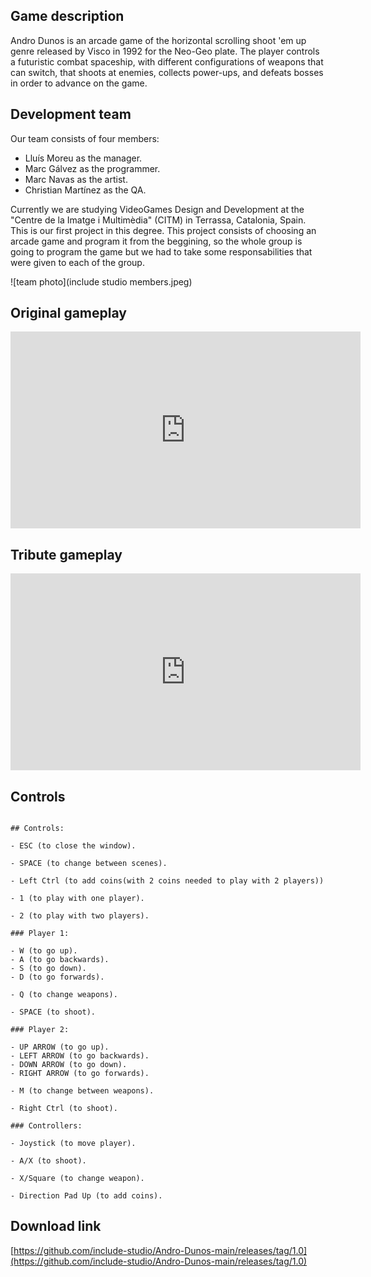 ﻿Game description
-
Andro Dunos is an arcade game of the horizontal scrolling shoot 'em up genre released by Visco in 1992 for the Neo-Geo plate. The player controls a futuristic combat spaceship, with different configurations of weapons that can switch, that shoots at enemies, collects power-ups, and defeats bosses in order to advance on the game.

Development team
-
Our team consists of four members:

- Lluís Moreu as the manager.
- Marc Gálvez as the programmer.
- Marc Navas as the artist.
- Christian Martínez as the QA.

Currently we are studying VideoGames Design and Development at the "Centre de la Imatge i Multimèdia" (CITM) in Terrassa, Catalonia, Spain. This is our first project in this degree. This project consists of choosing an arcade game and program it from the beggining, so the whole group is going to program the game but we had to take some responsabilities that were given to each of the group.

![team photo](include studio members.jpeg)

<!-- comentario -->

Original gameplay
-

<iframe width="560" height="315" src="https://www.youtube.com/embed/iQOrXlf34es" frameborder="0" allow="autoplay; encrypted-media" allowfullscreen></iframe>

Tribute gameplay
-
<iframe width="560" height="315" src="https://www.youtube.com/embed/5DJ6QL3aveo" frameborder="0" allow="autoplay; encrypted-media" allowfullscreen></iframe>

Controls
-
~~~~~~~~~~~~~~~

## Controls:

- ESC (to close the window).

- SPACE (to change between scenes).

- Left Ctrl (to add coins(with 2 coins needed to play with 2 players))

- 1 (to play with one player).

- 2 (to play with two players).

### Player 1: 

- W (to go up).
- A (to go backwards).
- S (to go down).
- D (to go forwards).

- Q (to change weapons).

- SPACE (to shoot).

### Player 2:

- UP ARROW (to go up).
- LEFT ARROW (to go backwards).
- DOWN ARROW (to go down).
- RIGHT ARROW (to go forwards).

- M (to change between weapons).

- Right Ctrl (to shoot).

### Controllers:

- Joystick (to move player).

- A/X (to shoot).

- X/Square (to change weapon). 

- Direction Pad Up (to add coins).

~~~~~~~~~~~~~~~
Download link
-
[https://github.com/include-studio/Andro-Dunos-main/releases/tag/1.0](https://github.com/include-studio/Andro-Dunos-main/releases/tag/1.0)
